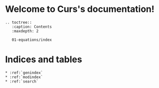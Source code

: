 # Welcome to Curs's documentation!

```{eval-rst}
.. toctree::
   :caption: Contents
   :maxdepth: 2

   01-equations/index
```

# Indices and tables
```{eval-rst}
* :ref:`genindex`
* :ref:`modindex`
* :ref:`search`
```
